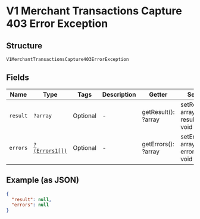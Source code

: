 
# V1 Merchant Transactions Capture 403 Error Exception

## Structure

`V1MerchantTransactionsCapture403ErrorException`

## Fields

| Name | Type | Tags | Description | Getter | Setter |
|  --- | --- | --- | --- | --- | --- |
| `result` | `?array` | Optional | - | getResult(): ?array | setResult(?array result): void |
| `errors` | [`?(Errors1[])`](../../doc/models/errors-1.md) | Optional | - | getErrors(): ?array | setErrors(?array errors): void |

## Example (as JSON)

```json
{
  "result": null,
  "errors": null
}
```

